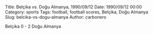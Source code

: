 Title: Belçika vs. Doğu Almanya, 1990/09/12
Date: 1990/09/12 00:00
Category: sports
Tags: football, football scores, Belçika, Doğu Almanya
Slug: belcika-vs-dogu-almanya
Author: carbonero


Belçika 0 - 2 Doğu Almanya
